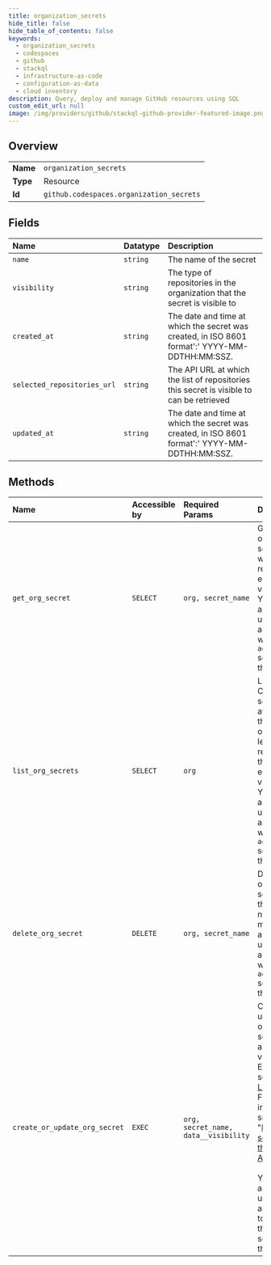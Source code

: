 ```yaml
---
title: organization_secrets
hide_title: false
hide_table_of_contents: false
keywords:
  - organization_secrets
  - codespaces
  - github    
  - stackql
  - infrastructure-as-code
  - configuration-as-data
  - cloud inventory
description: Query, deploy and manage GitHub resources using SQL
custom_edit_url: null
image: /img/providers/github/stackql-github-provider-featured-image.png
---
```

  
    

## Overview
<table><tbody>
<tr><td><b>Name</b></td><td><code>organization_secrets</code></td></tr>
<tr><td><b>Type</b></td><td>Resource</td></tr>
<tr><td><b>Id</b></td><td><code>github.codespaces.organization_secrets</code></td></tr>
</tbody></table>

## Fields
| Name | Datatype | Description |
|:-----|:---------|:------------|
| `name` | `string` | The name of the secret |
| `visibility` | `string` | The type of repositories in the organization that the secret is visible to |
| `created_at` | `string` | The date and time at which the secret was created, in ISO 8601 format':' YYYY-MM-DDTHH:MM:SSZ. |
| `selected_repositories_url` | `string` | The API URL at which the list of repositories this secret is visible to can be retrieved |
| `updated_at` | `string` | The date and time at which the secret was created, in ISO 8601 format':' YYYY-MM-DDTHH:MM:SSZ. |
## Methods
| Name | Accessible by | Required Params | Description |
|:-----|:--------------|:----------------|:------------|
| `get_org_secret` | `SELECT` | `org, secret_name` | Gets an organization secret without revealing its encrypted value.<br />You must authenticate using an access token with the `admin:org` scope to use this endpoint. |
| `list_org_secrets` | `SELECT` | `org` | Lists all Codespaces secrets available at the organization-level without revealing their encrypted values.<br />You must authenticate using an access token with the `admin:org` scope to use this endpoint. |
| `delete_org_secret` | `DELETE` | `org, secret_name` | Deletes an organization secret using the secret name. You must authenticate using an access token with the `admin:org` scope to use this endpoint. |
| `create_or_update_org_secret` | `EXEC` | `org, secret_name, data__visibility` | Creates or updates an organization secret with an encrypted value. Encrypt your secret using<br />[LibSodium](https://libsodium.gitbook.io/doc/bindings_for_other_languages). For more information, see "[Encrypting secrets for the REST API](https://docs.github.com/rest/guides/encrypting-secrets-for-the-rest-api)."<br /><br />You must authenticate using an access<br />token with the `admin:org` scope to use this endpoint. |
